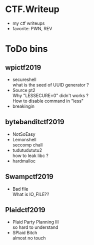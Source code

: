 # CTF.Writeup
 - my ctf writeups
 - favorite: PWN, REV

# ToDo bins
## wpictf2019
- secureshell  
  what is the seed of UUID generator ?
- Source pt2  
    Why "LESSECURE=0" didn't works ?  
    How to disable command in "less"
- breakingin
 
## bytebanditctf2019
- NotSoEasy
- Lemonshell  
seccomp chall
- tudutudututu2  
    how to leak libc ?
- hardmalloc

## Swampctf2019
- Bad file  
    What is IO_FILE??

## Plaidctf2019
- Plaid Party Planning III  
so hard to understand
- SPlaid Bitch  
almost no touch


